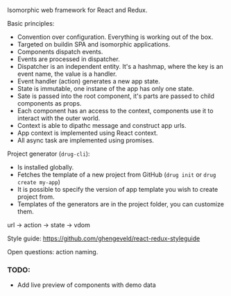 Isomorphic web framework for React and Redux.

Basic principles:
- Convention over configuration. Everything is working out of the box.
- Targeted on buildin SPA and isomorphic applications.
- Components dispatch events.
- Events are processed in dispatcher.
- Dispatcher is an independent entity. It's a hashmap, where the key is an event name, the value is a handler. 
- Event handler (action) generates a new app state.
- State is immutable, one instane of the app has only one state.
- Sate is passed into the root component, it's parts are passed to child components as props.
- Each component has an access to the context, components use it to interact with the outer world.
- Context is able to dipathc message and construct app urls.
- App context is implemented using React context. 
- All async task are implemented using promises.

Project generator (`drug-cli`):
- Is installed globally.
- Fetches the template of a new project from GitHub (`drug init` or `drug create my-app`) 
- It is possible to specify the version of app template you wish to create project from.
- Templates of the generators are in the project folder, you can customize them.


url -> action -> state -> vdom

Style guide: https://github.com/ghengeveld/react-redux-styleguide

Open questions: action naming.

### TODO:
- Add live preview of components with demo data


